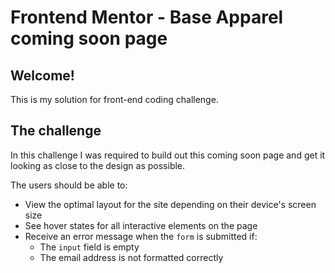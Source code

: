 # Frontend Mentor - Base Apparel coming soon page

## Welcome! 

This is my solution for front-end coding challenge.

## The challenge

In this challenge I was required to build out this coming soon page and get it looking as close to the design as possible.

The users should be able to:

- View the optimal layout for the site depending on their device's screen size
- See hover states for all interactive elements on the page
- Receive an error message when the `form` is submitted if:
  - The `input` field is empty
  - The email address is not formatted correctly

